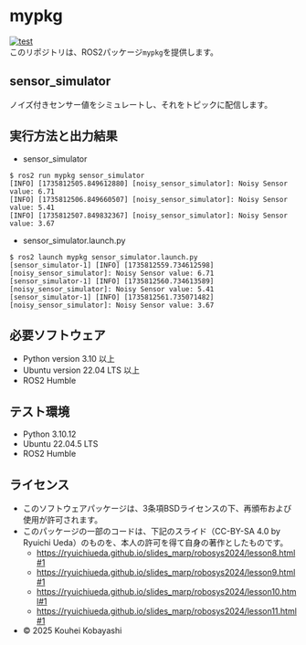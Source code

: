 # mypkg
[![test](https://github.com/lemon528/robosys2024/actions/workflows/test.yml/badge.svg)](https://github.com/lemon528/robosys2024/actions/workflows/test.yml)  
このリポジトリは、ROS2パッケージ`mypkg`を提供します。

## sensor_simulator
ノイズ付きセンサー値をシミュレートし、それをトピックに配信します。

## 実行方法と出力結果
- sensor_simulator
```
$ ros2 run mypkg sensor_simulator
[INFO] [1735812505.849612880] [noisy_sensor_simulator]: Noisy Sensor value: 6.71
[INFO] [1735812506.849660507] [noisy_sensor_simulator]: Noisy Sensor value: 5.41
[INFO] [1735812507.849832367] [noisy_sensor_simulator]: Noisy Sensor value: 3.67
```

- sensor_simulator.launch.py
```
$ ros2 launch mypkg sensor_simulator.launch.py
[sensor_simulator-1] [INFO] [1735812559.734612598] [noisy_sensor_simulator]: Noisy Sensor value: 6.71
[sensor_simulator-1] [INFO] [1735812560.734613589] [noisy_sensor_simulator]: Noisy Sensor value: 5.41
[sensor_simulator-1] [INFO] [1735812561.735071482] [noisy_sensor_simulator]: Noisy Sensor value: 3.67
```

## 必要ソフトウェア
- Python version 3.10 以上
- Ubuntu version 22.04 LTS 以上
- ROS2 Humble

## テスト環境
- Python 3.10.12
- Ubuntu 22.04.5 LTS
- ROS2 Humble

## ライセンス
- このソフトウェアパッケージは、3条項BSDライセンスの下、再頒布および使用が許可されます。
- このパッケージの一部のコードは、下記のスライド（CC-BY-SA 4.0 by Ryuichi Ueda）のものを、本人の許可を得て自身の著作としたものです。
    - https://ryuichiueda.github.io/slides_marp/robosys2024/lesson8.html#1
    - https://ryuichiueda.github.io/slides_marp/robosys2024/lesson9.html#1
    - https://ryuichiueda.github.io/slides_marp/robosys2024/lesson10.html#1
    - https://ryuichiueda.github.io/slides_marp/robosys2024/lesson11.html#1
- © 2025 Kouhei Kobayashi
